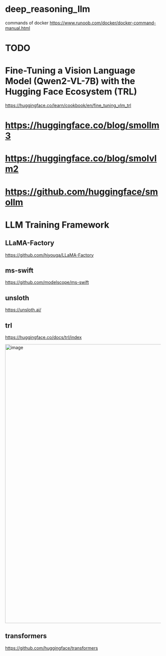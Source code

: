 # deep_reasoning_llm

commands of docker 
https://www.runoob.com/docker/docker-command-manual.html


# TODO

# Fine-Tuning a Vision Language Model (Qwen2-VL-7B) with the Hugging Face Ecosystem (TRL)

https://huggingface.co/learn/cookbook/en/fine_tuning_vlm_trl


# https://huggingface.co/blog/smollm3

# https://huggingface.co/blog/smolvlm2

# https://github.com/huggingface/smollm

# LLM Training Framework

## LLaMA-Factory
https://github.com/hiyouga/LLaMA-Factory

## ms-swift
https://github.com/modelscope/ms-swift

## unsloth
https://unsloth.ai/

## trl
https://huggingface.co/docs/trl/index

<img width="3637" height="902" alt="image" src="https://github.com/user-attachments/assets/3192f1c3-fa76-4c98-917a-ba69563799e8" />

## transformers
https://github.com/huggingface/transformers


